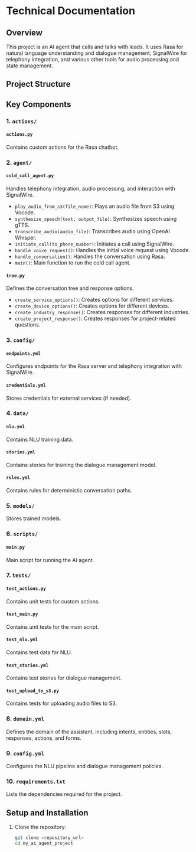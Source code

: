 # Technical Documentation

## Overview

This project is an AI agent that calls and talks with leads. It uses Rasa for natural language understanding and dialogue management, SignalWire for telephony integration, and various other tools for audio processing and state management.

## Project Structure

## Key Components

### 1. `actions/`

#### `actions.py`

Contains custom actions for the Rasa chatbot.

### 2. `agent/`

#### `cold_call_agent.py`

Handles telephony integration, audio processing, and interaction with SignalWire.

- `play_audio_from_s3(file_name)`: Plays an audio file from S3 using Vocode.
- `synthesize_speech(text, output_file)`: Synthesizes speech using gTTS.
- `transcribe_audio(audio_file)`: Transcribes audio using OpenAI Whisper.
- `initiate_call(to_phone_number)`: Initiates a call using SignalWire.
- `handle_voice_request()`: Handles the initial voice request using Vocode.
- `handle_conversation()`: Handles the conversation using Rasa.
- `main()`: Main function to run the cold call agent.

#### `tree.py`

Defines the conversation tree and response options.

- `create_service_options()`: Creates options for different services.
- `create_device_options()`: Creates options for different devices.
- `create_industry_response()`: Creates responses for different industries.
- `create_project_response()`: Creates responses for project-related questions.

### 3. `config/`

#### `endpoints.yml`

Configures endpoints for the Rasa server and telephony integration with SignalWire.

#### `credentials.yml`

Stores credentials for external services (if needed).

### 4. `data/`

#### `nlu.yml`

Contains NLU training data.

#### `stories.yml`

Contains stories for training the dialogue management model.

#### `rules.yml`

Contains rules for deterministic conversation paths.

### 5. `models/`

Stores trained models.

### 6. `scripts/`

#### `main.py`

Main script for running the AI agent.

### 7. `tests/`

#### `test_actions.py`

Contains unit tests for custom actions.

#### `test_main.py`

Contains unit tests for the main script.

#### `test_nlu.yml`

Contains test data for NLU.

#### `test_stories.yml`

Contains test stories for dialogue management.

#### `test_upload_to_s3.py`

Contains tests for uploading audio files to S3.

### 8. `domain.yml`

Defines the domain of the assistant, including intents, entities, slots, responses, actions, and forms.

### 9. `config.yml`

Configures the NLU pipeline and dialogue management policies.

### 10. `requirements.txt`

Lists the dependencies required for the project.

## Setup and Installation

1. Clone the repository:
   ```sh
   git clone <repository_url>
   cd my_ai_agent_project
   ```
